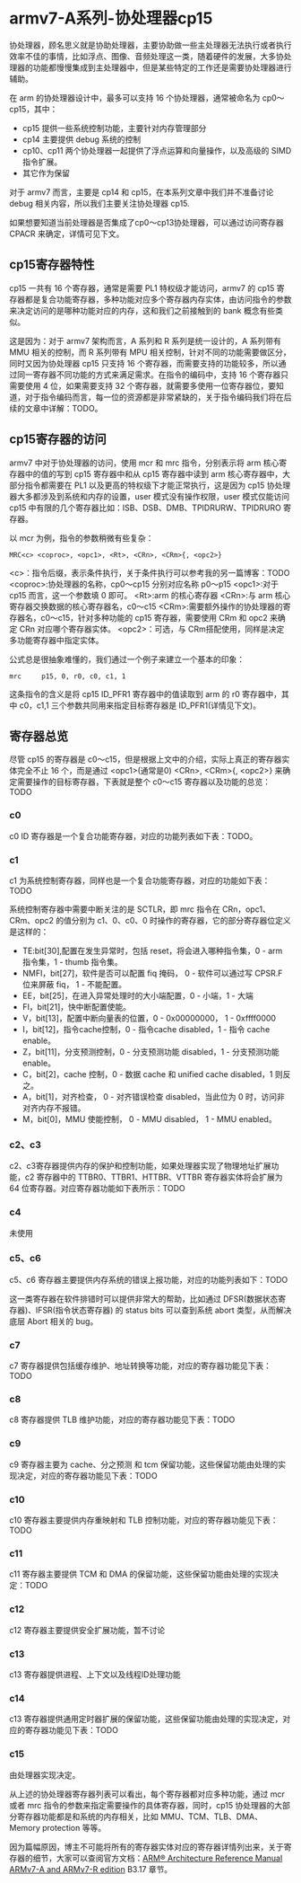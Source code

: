 # armv7-A系列-协处理器cp15 

协处理器，顾名思义就是协助处理器，主要协助做一些主处理器无法执行或者执行效率不佳的事情，比如浮点、图像、音频处理这一类，随着硬件的发展，大多协处理器的功能都慢慢集成到主处理器中，但是某些特定的工作还是需要协处理器进行辅助。  

在 arm 的协处理器设计中，最多可以支持 16 个协处理器，通常被命名为 cp0～cp15，其中：
* cp15 提供一些系统控制功能，主要针对内存管理部分
* cp14 主要提供 debug 系统的控制
* cp10、cp11 两个协处理器一起提供了浮点运算和向量操作，以及高级的 SIMD 指令扩展。
* 其它作为保留

对于 armv7 而言，主要是 cp14 和 cp15，在本系列文章中我们并不准备讨论 debug 相关内容，所以我们主要关注协处理器 cp15.  

如果想要知道当前处理器是否集成了cp0～cp13协处理器，可以通过访问寄存器 CPACR 来确定，详情可见下文。  


## cp15寄存器特性
cp15 一共有 16 个寄存器，通常是需要 PL1 特权级才能访问，armv7 的 cp15 寄存器都是复合功能寄存器，多种功能对应多个寄存器内存实体，由访问指令的参数来决定访问的是哪种功能对应的内存，这和我们之前接触到的 bank 概念有些类似。  

这是因为：对于 armv7 架构而言，A 系列和 R 系列是统一设计的，A 系列带有 MMU 相关的控制，而 R 系列带有 MPU 相关控制，针对不同的功能需要做区分，同时又因为协处理器 cp15 只支持 16 个寄存器，而需要支持的功能较多，所以通过同一寄存器不同功能的方式来满足需求。在指令的编码中，支持 16 个寄存器只需要使用 4 位，如果需要支持 32 个寄存器，就需要多使用一位寄存器位，要知道，对于指令编码而言，每一位的资源都是非常紧缺的，关于指令编码我们将在后续的文章中详解：TODO。  

## cp15寄存器的访问
armv7 中对于协处理器的访问，使用 mcr 和 mrc 指令，分别表示将 arm 核心寄存器中的值的写到 cp15 寄存器中和从 cp15 寄存器中读到 arm 核心寄存器中，大部分指令都需要在 PL1 以及更高的特权级下才能正常执行，这是因为 cp15 协处理器大多都涉及到系统和内存的设置，user 模式没有操作权限，user 模式仅能访问 cp15 中有限的几个寄存器比如：ISB、DSB、DMB、TPIDRURW、TPIDRURO 寄存器。  

以 mcr 为例，指令的参数稍微有些复杂：

```
MRC<c> <coproc>, <opc1>, <Rt>, <CRn>, <CRm>{, <opc2>}
```
\<c\>：指令后缀，表示条件执行，关于条件执行可以参考我的另一篇博客：TODO
\<coproc\>:协处理器的名称，cp0～cp15 分别对应名称 p0～p15
\<opc1\>:对于 cp15 而言，这一个参数填 0 即可。
\<Rt\>:arm 的核心寄存器
\<CRn\>:与 arm 核心寄存器交换数据的核心寄存器名，c0～c15
\<CRm\>:需要额外操作的协处理器的寄存器名，c0～c15，针对多种功能的 cp15 寄存器，需要使用 CRm 和 opc2 来确定 CRn 对应哪个寄存器实体。
\<opc2\>：可选，与 CRm搭配使用，同样是决定多功能寄存器中指定实体。  

公式总是很抽象难懂的，我们通过一个例子来建立一个基本的印象：

```
mrc     p15, 0, r0, c0, c1, 1
```
这条指令的含义是将 cp15 ID_PFR1 寄存器中的值读取到 arm 的 r0 寄存器中，其中 c0，c1,1 三个参数共同用来指定目标寄存器是 ID_PFR1(详情见下文)。  

## 寄存器总览
尽管 cp15 的寄存器是 c0～c15，但是根据上文中的介绍，实际上真正的寄存器实体完全不止 16 个，而是通过 \<opc1\>(通常是0) \<CRn\>, \<CRm\>{, \<opc2\>} 来确定需要操作的目标寄存器，下表就是整个 c0～c15 寄存器以及功能的总览：TODO

### c0
c0 ID 寄存器是一个复合功能寄存器，对应的功能列表如下表：TODO。

### c1
c1 为系统控制寄存器，同样也是一个复合功能寄存器，对应的功能如下表：TODO

系统控制寄存器中需要中断关注的是 SCTLR，即 mrc 指令在 CRn，opc1、CRm、opc2 的值分别为 c1、0、c0、0 时操作的寄存器，它的部分寄存器位定义是这样的：
* TE:bit[30],配置在发生异常时，包括 reset，将会进入哪种指令集，0 - arm 指令集，1 - thumb 指令集。  
* NMFI，bit[27]，软件是否可以配置 fiq 掩码， 0 - 软件可以通过写 CPSR.F 位来屏蔽 fiq， 1 - 不能配置。
* EE，bit[25]，在进入异常处理时的大小端配置，0 - 小端，1 - 大端
* FI，bit[21]，快中断配置使能。
* V，bit[13]，配置中断向量表的位置，0 - 0x00000000， 1 - 0xffff0000
* I，bit[12]，指令cache控制，0 - 指令cache disabled，1 - 指令 cache enable。
* Z，bit[11]，分支预测控制，0 - 分支预测功能 disabled，1 - 分支预测功能enable。
* C，bit[2]，cache 控制，0 - 数据 cache 和 unified cache disabled，1 则反之。
* A，bit[1]，对齐检查， 0 - 对齐错误检查 disabled，当此位为 0 时，访问非对齐内存不报错。  
* M，bit[0]，MMU 使能控制， 0 - MMU disabled， 1 - MMU enabled。  



### c2、c3
c2、c3寄存器提供内存的保护和控制功能，如果处理器实现了物理地址扩展功能，c2 寄存器中的 TTBR0、TTBR1、HTTBR、VTTBR 寄存器实体将会扩展为 64 位寄存器。对应寄存器功能如下表所示：TODO

### c4
未使用

### c5、c6
c5、c6 寄存器主要提供内存系统的错误上报功能，对应的功能列表如下：TODO

这一类寄存器在软件排错时可以提供非常大的帮助，比如通过 DFSR(数据状态寄存器)、IFSR(指令状态寄存器) 的 status bits 可以查到系统 abort 类型，从而解决底层 Abort 相关的 bug。

### c7
c7 寄存器提供包括缓存维护、地址转换等功能，对应的寄存器功能见下表：TODO

### c8
c8 寄存器提供 TLB 维护功能，对应的寄存器功能见下表：TODO

### c9
c9 寄存器主要为 cache、分之预测 和 tcm 保留功能，这些保留功能由处理的实现决定，对应的寄存器功能见下表：TODO

### c10 
c10 寄存器主要提供内存重映射和 TLB 控制功能，对应的寄存器功能见下表：TODO

### c11
c11 寄存器主要提供 TCM 和 DMA 的保留功能，这些保留功能由处理的实现决定：TODO

### c12
c12 寄存器主要提供安全扩展功能，暂不讨论

### c13
c13 寄存器提供进程、上下文以及线程ID处理功能

### c14
c13 寄存器提供通用定时器扩展的保留功能，这些保留功能由处理的实现决定，对应的寄存器功能见下表：TODO

### c15 
由处理器实现决定。  


从上述的协处理器寄存器列表可以看出，每个寄存器都对应多种功能，通过 mcr 或者 mrc 指令的参数来指定需要操作的具体寄存器，同时，cp15 协处理器的大部分寄存器功能都是和系统的内存相关，比如 MMU、TCM、TLB、DMA、Memory protection 等等。  

因为篇幅原因，博主不可能将所有的寄存器实体对应的寄存器详情列出来，关于寄存器的细节，大家可以查阅官方文档：[ARM® Architecture Reference Manual ARMv7-A and ARMv7-R edition](TODO) B3.17 章节。  






